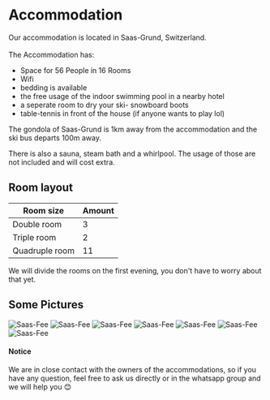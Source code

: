 # Accommodation

Our accommodation is located in Saas-Grund, Switzerland. \
\
The Accommodation has:

- Space for 56 People in 16 Rooms
- Wifi
- bedding is available
- the free usage of the indoor swimming pool in a nearby hotel
- a seperate room to dry your ski- snowboard boots
- table-tennis in front of the house (if anyone wants to play lol)

The gondola of Saas-Grund is 1km away from the accommodation and the ski bus departs 100m away.

There is also a sauna, steam bath and a whirlpool. The usage of those are not included and will cost extra.

## Room layout

| Room size      | Amount |
| -------------- | ------ |
| Double room    | 3      |
| Triple room    | 2      |
| Quadruple room | 11     |

We will divide the rooms on the first evening, you don't have to worry about that yet.

## Some Pictures

![Saas-Fee](https://www.frosch-ferienhaus.de/fileadmin/images/ffh/WC29110a.jpg "Saas-Fee")
![Saas-Fee](https://www.frosch-ferienhaus.de/fileadmin/images/ffh/WC29110i5.jpg "Saas-Fee")
![Saas-Fee](https://www.frosch-ferienhaus.de/fileadmin/images/ffh/WC29110i8.jpg "Saas-Fee")
![Saas-Fee](https://www.frosch-ferienhaus.de/fileadmin/images/ffh/WC29110i10.jpg "Saas-Fee")
![Saas-Fee](https://www.frosch-ferienhaus.de/fileadmin/images/ffh/WC29110i12.jpg "Saas-Fee")
![Saas-Fee](https://www.frosch-ferienhaus.de/fileadmin/images/ffh/WC29110i16.jpg "Saas-Fee")
![Saas-Fee](https://www.frosch-ferienhaus.de/fileadmin/images/ffh/WC29110i17.jpg "Saas-Fee")

#### Notice

We are in close contact with the owners of the accommodations, so if you have any question, feel free to ask us directly or in the whatsapp group and we will help you 😊
